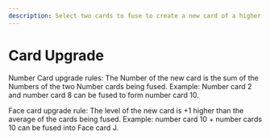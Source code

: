 ```yaml
---
description: ​Select two cards to fuse to create a new card of a higher level.
---
```


# Card Upgrade

Number Card upgrade rules: The Number of the new card is the sum of the Numbers of the two Number cards being fused. Example: Number card 2 and number card 8 can be fused to form number card 10. 

Face card upgrade rule: The level of the new card is +1 higher than the average of the cards being fused. Example: number card 10 + number cards 10 can be fused into Face card J.

